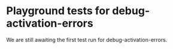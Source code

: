 # Playground tests for debug-activation-errors
We are still awaiting the first test run for debug-activation-errors.
